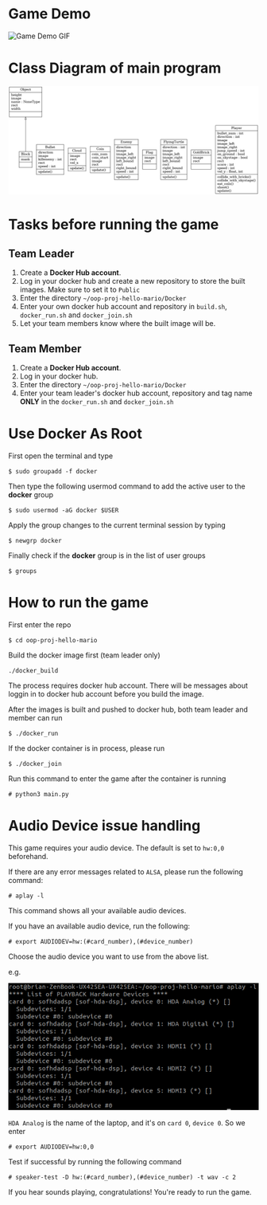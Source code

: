 # Game Demo
![Game Demo GIF](docs/mario.gif)

# Class Diagram of main program
![Class Diagram](docs/classes.png)

# Tasks before running the game
## Team Leader
1. Create a **Docker Hub account**.
2. Log in your docker hub and create a new repository to store the built images. Make sure to set it to `Public`
3. Enter the directory `~/oop-proj-hello-mario/Docker`
4. Enter your own docker hub account and repository in `build.sh`, `docker_run.sh` and `docker_join.sh`
5. Let your team members know where the built image will be.

## Team Member
1. Create a **Docker Hub account**.
2. Log in your docker hub.
3. Enter the directory `~/oop-proj-hello-mario/Docker`
3. Enter your team leader's docker hub account, repository and tag name **ONLY** in the `docker_run.sh` and `docker_join.sh`


# Use Docker As Root
First open the terminal and type
```
$ sudo groupadd -f docker
```
Then type the following usermod command to add the active user to the **docker** group
```
$ sudo usermod -aG docker $USER
```
Apply the group changes to the current terminal session by typing
```
$ newgrp docker
```
Finally check if the **docker** group is in the list of user groups
```
$ groups
```

# How to run the game
First enter the repo
```
$ cd oop-proj-hello-mario
```
Build the docker image first (team leader only)
```
./docker_build
```
The process requires docker hub account. There will be messages about loggin in to docker hub account before you build the image.

After the images is built and pushed to docker hub, both team leader and member can run
```
$ ./docker_run
```
If the docker container is in process, please run
```
$ ./docker_join
```
Run this command to enter the game after the container is running
```
# python3 main.py
```
# Audio Device issue handling
This game requires your audio device. The default is set to `hw:0,0` beforehand.

If there are any error messages related to `ALSA`, please run the following command:
```
# aplay -l
```
This command shows all your available audio devices.

If you have an available audio device, run the following:
```
# export AUDIODEV=hw:(#card_number),(#device_number)
```
Choose the audio device you want to use from the above list.

e.g.

![aplay example image](docs/aplay_example.png)

`HDA Analog` is the name of the laptop, and it's on `card 0`, `device 0`. So we enter
```
# export AUDIODEV=hw:0,0
```
Test if successful by running the following command
```
# speaker-test -D hw:(#card_number),(#device_number) -t wav -c 2
```
If you hear sounds playing, congratulations! You're ready to run the game.